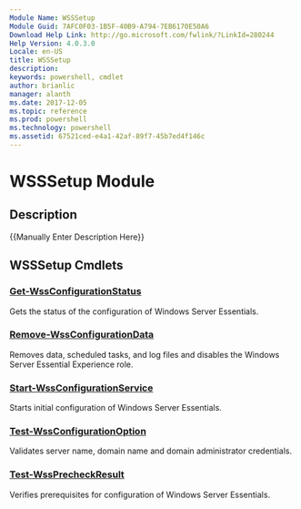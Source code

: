 ```yaml
---
Module Name: WSSSetup
Module Guid: 7AFC0F03-1B5F-40B9-A794-7EB6170E50A6
Download Help Link: http://go.microsoft.com/fwlink/?LinkId=280244
Help Version: 4.0.3.0
Locale: en-US
title: WSSSetup
description: 
keywords: powershell, cmdlet
author: brianlic
manager: alanth
ms.date: 2017-12-05
ms.topic: reference
ms.prod: powershell
ms.technology: powershell
ms.assetid: 67521ced-e4a1-42af-89f7-45b7ed4f146c
---
```


# WSSSetup Module
## Description
{{Manually Enter Description Here}}

## WSSSetup Cmdlets
### [Get-WssConfigurationStatus](./Get-WssConfigurationStatus.md)
Gets the status of the configuration of Windows Server Essentials.

### [Remove-WssConfigurationData](./Remove-WssConfigurationData.md)
Removes data, scheduled tasks, and log files and disables the Windows Server Essential Experience role.

### [Start-WssConfigurationService](./Start-WssConfigurationService.md)
Starts initial configuration of Windows Server Essentials.

### [Test-WssConfigurationOption](./Test-WssConfigurationOption.md)
Validates server name, domain name and domain administrator credentials.

### [Test-WssPrecheckResult](./Test-WssPrecheckResult.md)
Verifies prerequisites for configuration of Windows Server Essentials.

